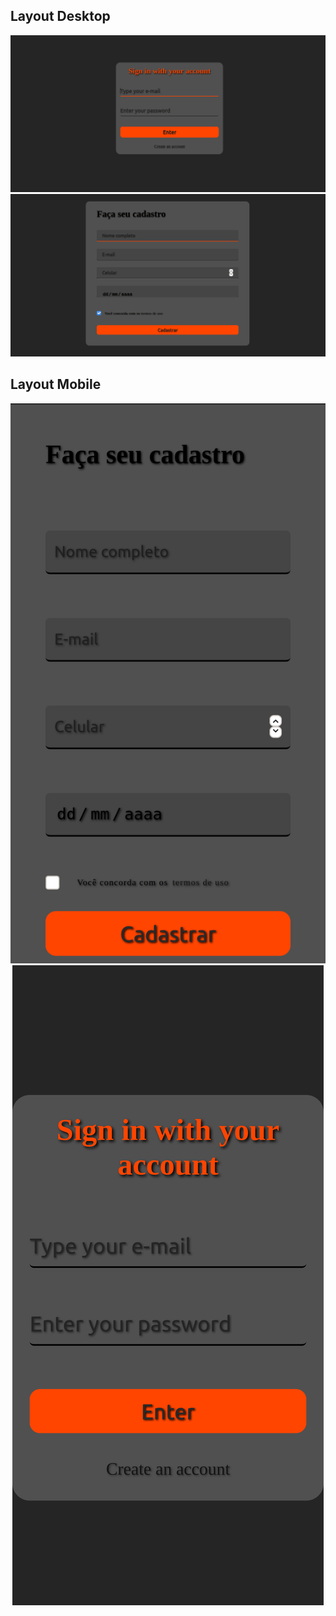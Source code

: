## Layout Desktop
<p align="center">
  <img src="./images/entrar.png">
  <br>
  <img src="./images/cadastro.png">
</p>

## Layout Mobile
<p align="center">
  <img src="./images/mobile1.png">
  <br>
  <img src="./images/mobile2.png">
</p>
